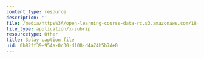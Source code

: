 ```yaml
---
content_type: resource
description: ''
file: /media/https%3A/open-learning-course-data-rc.s3.amazonaws.com/18-03-differential-equations-spring-2010/0b82ff39954a0c30d108d4a74b5b7de0_MCrDzhpu3-s.srt
file_type: application/x-subrip
resourcetype: Other
title: 3play caption file
uid: 0b82ff39-954a-0c30-d108-d4a74b5b7de0
---
```

